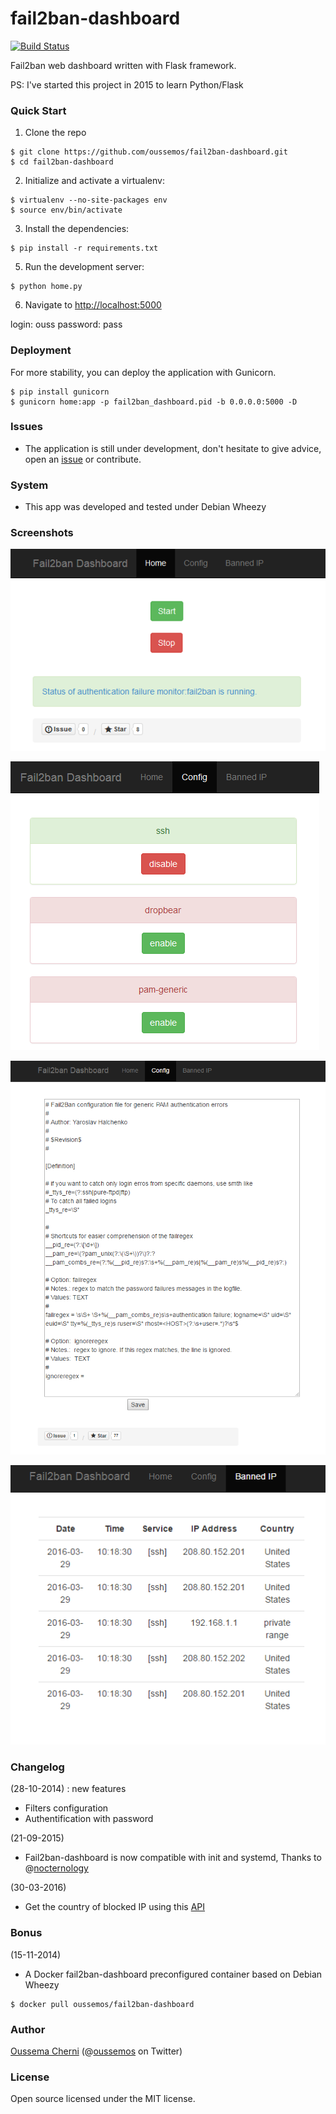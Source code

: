 fail2ban-dashboard
==================
[![Build Status](https://travis-ci.org/oussemos/fail2ban-dashboard.svg?branch=master)](https://travis-ci.org/oussemos/fail2ban-dashboard)

Fail2ban web dashboard written with Flask framework.


PS: I've started this project in 2015 to learn Python/Flask


### Quick Start

1. Clone the repo
  ```
  $ git clone https://github.com/oussemos/fail2ban-dashboard.git
  $ cd fail2ban-dashboard
  ```

2. Initialize and activate a virtualenv:
  ```
  $ virtualenv --no-site-packages env
  $ source env/bin/activate
  ```

3. Install the dependencies:
  ```
  $ pip install -r requirements.txt
  ```

5. Run the development server:
  ```
  $ python home.py
  ```

6. Navigate to [http://localhost:5000](http://localhost:5000)

login: ouss
password: pass


### Deployment 

For more stability, you can deploy the application with Gunicorn.

  ```
  $ pip install gunicorn
  $ gunicorn home:app -p fail2ban_dashboard.pid -b 0.0.0.0:5000 -D
  ```

### Issues

* The application is still under development, don't hesitate to give advice, open an <a href="https://github.com/oussemos/fail2ban-dashboard/issues">issue</a> or contribute.


### System

* This app was developed and tested under Debian Wheezy


### Screenshots

![Home](docs/screenshots/home.png)

![Config](docs/screenshots/config.png)

![Config filter](docs/screenshots/configure_filter.PNG)

![Banned IP](docs/screenshots/get_country1.PNG)

### Changelog

(28-10-2014) : new features

* Filters configuration
* Authentification with password

(21-09-2015)

* Fail2ban-dashboard is now compatible with init and systemd, Thanks to @<a href="https://github.com/nocternology">nocternology</a>

(30-03-2016)

* Get the country of blocked IP using this <a href="http://ip-api.com/json/">API</a>

### Bonus

(15-11-2014)

* A Docker fail2ban-dashboard preconfigured container based on Debian Wheezy
```
$ docker pull oussemos/fail2ban-dashboard
```

### Author

<a href="http://oussema.cherni.tn">Oussema Cherni</a> (@<a href="http://twitter.com/oussemos">oussemos</a> on Twitter)

### License

Open source licensed under the MIT license.



